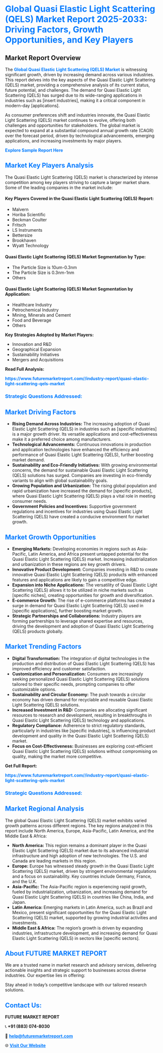 <h1 style="color: #007BFF;">Global Quasi Elastic Light Scattering (QELS) Market Report 2025-2033: Driving Factors, Growth Opportunities, and Key Players</h1>

<section id="overview">
<h2>Market Report Overview</h2>
<p>The <a href="https://www.futuremarketreport.com//industry-report/quasi-elastic-light-scattering-qels-market" style="color: #007BFF; text-decoration: none;"><strong>Global Quasi Elastic Light Scattering (QELS) Market</strong></a> is witnessing significant growth, driven by increasing demand across various industries. This report delves into the key aspects of the Quasi Elastic Light Scattering (QELS) market, providing a comprehensive analysis of its current status, future potential, and challenges. The demand for Quasi Elastic Light Scattering (QELS) has surged due to its wide-ranging applications in industries such as [insert industries], making it a critical component in modern-day [applications].</p>
<p>As consumer preferences shift and industries innovate, the Quasi Elastic Light Scattering (QELS) market continues to evolve, offering both challenges and opportunities for stakeholders. The global market is expected to expand at a substantial compound annual growth rate (CAGR) over the forecast period, driven by technological advancements, emerging applications, and increasing investments by major players.</p>
</section>

<section id="overview">
<p><a href="https://www.futuremarketreport.com//request-sample/reportId=55358" style="color: #007BFF; text-decoration: none;"><strong>Explore Sample Report Here</strong></a></p>
</section>

<section id="key-players">
<h2 style="color: #007BFF;">Market Key Players Analysis</h2>
<p>The Quasi Elastic Light Scattering (QELS) market is characterized by intense competition among key players striving to capture a larger market share. Some of the leading companies in the market include:</p>
<h4>Key Players Covered in the Quasi Elastic Light Scattering (QELS) Report:</h4>
<ul><li>Malvern</li><li>Horiba Scientific</li><li>Beckman Coulter</li><li>Fritsch</li><li>LS Instruments</li><li>Bettersize</li><li>Brookhaven</li><li>Wyatt Technology</li></ul>
<h4>Quasi Elastic Light Scattering (QELS) Market Segmentation by Type:</h4>
<ul><li>The Particle Size is 10um-0.3nm</li><li>The Particle Size is 0.3nm-1nm</li><li>Others</li></ul>

<h4>Quasi Elastic Light Scattering (QELS) Market Segmentation by Application:</h4>
<ul><li>Healthcare Industry</li><li>Petrochemical Industry</li><li>Mining, Minerals and Cement</li><li>Food and Beverage</li><li>Others</li></ul>
<p><strong>Key Strategies Adopted by Market Players:</strong></p>
<ul>
<li>Innovation and R&D</li>
<li>Geographical Expansion</li>
<li>Sustainability Initiatives</li>
<li>Mergers and Acquisitions</li>
</ul>
</section>

<section>
<p><strong>Read Full Analysis: </strong></p><a href="https://www.futuremarketreport.com//industry-report/quasi-elastic-light-scattering-qels-market" style="color: #007BFF; text-decoration: none;"><strong>https://www.futuremarketreport.com//industry-report/quasi-elastic-light-scattering-qels-market</strong></a>
<h3 style="color: #007BFF;">Strategic Questions Addressed:</h3>
</section>

<section id="driving-factors">
<h2 style="color: #007BFF;">Market Driving Factors</h2>
<ul>
<li><strong>Rising Demand Across Industries:</strong> The increasing adoption of Quasi Elastic Light Scattering (QELS) in industries such as [specific industries] is a major growth driver. Its versatile applications and cost-effectiveness make it a preferred choice among manufacturers.</li>
<li><strong>Technological Advancements:</strong> Continuous innovations in production and application technologies have enhanced the efficiency and performance of Quasi Elastic Light Scattering (QELS), further boosting market demand.</li>
<li><strong>Sustainability and Eco-Friendly Initiatives:</strong> With growing environmental concerns, the demand for sustainable Quasi Elastic Light Scattering (QELS) solutions has surged. Companies are investing in eco-friendly variants to align with global sustainability goals.</li>
<li><strong>Growing Population and Urbanization:</strong> The rising global population and rapid urbanization have increased the demand for [specific products], where Quasi Elastic Light Scattering (QELS) plays a vital role in meeting consumer needs.</li>
<li><strong>Government Policies and Incentives:</strong> Supportive government regulations and incentives for industries using Quasi Elastic Light Scattering (QELS) have created a conducive environment for market growth.</li>
</ul>
</section>

<section id="growth-opportunities">
<h2 style="color: #007BFF;">Market Growth Opportunities</h2>
<ul>
<li><strong>Emerging Markets:</strong> Developing economies in regions such as Asia-Pacific, Latin America, and Africa present untapped potential for the Quasi Elastic Light Scattering (QELS) market. Increasing industrialization and urbanization in these regions are key growth drivers.</li>
<li><strong>Innovative Product Development:</strong> Companies investing in R&D to create innovative Quasi Elastic Light Scattering (QELS) products with enhanced features and applications are likely to gain a competitive edge.</li>
<li><strong>Expansion into Niche Applications:</strong> The versatility of Quasi Elastic Light Scattering (QELS) allows it to be utilized in niche markets such as [specific niches], creating opportunities for growth and diversification.</li>
<li><strong>E-commerce Growth:</strong> The rise of e-commerce platforms has created a surge in demand for Quasi Elastic Light Scattering (QELS) used in [specific applications], further boosting market growth.</li>
<li><strong>Strategic Partnerships and Collaborations:</strong> Industry players are forming partnerships to leverage shared expertise and resources, driving the development and adoption of Quasi Elastic Light Scattering (QELS) products globally.</li>
</ul>
</section>

<section id="trending-factors">
<h2 style="color: #007BFF;">Market Trending Factors</h2>
<ul>
<li><strong>Digital Transformation:</strong> The integration of digital technologies in the production and distribution of Quasi Elastic Light Scattering (QELS) has improved efficiency and customer satisfaction.</li>
<li><strong>Customization and Personalization:</strong> Consumers are increasingly seeking personalized Quasi Elastic Light Scattering (QELS) solutions tailored to their specific needs, prompting companies to offer customizable options.</li>
<li><strong>Sustainability and Circular Economy:</strong> The push towards a circular economy has driven demand for recyclable and reusable Quasi Elastic Light Scattering (QELS) solutions.</li>
<li><strong>Increased Investment in R&D:</strong> Companies are allocating significant resources to research and development, resulting in breakthroughs in Quasi Elastic Light Scattering (QELS) technology and applications.</li>
<li><strong>Regulatory Compliance:</strong> Adherence to strict regulatory standards, particularly in industries like [specific industries], is influencing product development and quality in the Quasi Elastic Light Scattering (QELS) market.</li>
<li><strong>Focus on Cost-Effectiveness:</strong> Businesses are exploring cost-efficient Quasi Elastic Light Scattering (QELS) solutions without compromising on quality, making the market more competitive.</li>
</ul>
</section>

<section>
<p><strong>Get Full Report: </strong></p><a href="https://www.futuremarketreport.com//industry-report/quasi-elastic-light-scattering-qels-market" style="color: #007BFF; text-decoration: none;"><strong>https://www.futuremarketreport.com//industry-report/quasi-elastic-light-scattering-qels-market</strong></a>
<h3 style="color: #007BFF;">Strategic Questions Addressed:</h3>
</section>


<section id="regional-analysis">
<h2 style="color: #007BFF;">Market Regional Analysis</h2>
<p>The global Quasi Elastic Light Scattering (QELS) market exhibits varied growth patterns across different regions. The key regions analyzed in this report include North America, Europe, Asia-Pacific, Latin America, and the Middle East & Africa:</p>
<ul>
<li><strong>North America:</strong> This region remains a dominant player in the Quasi Elastic Light Scattering (QELS) market due to its advanced industrial infrastructure and high adoption of new technologies. The U.S. and Canada are leading markets in this region.</li>
<li><strong>Europe:</strong> Europe has witnessed steady growth in the Quasi Elastic Light Scattering (QELS) market, driven by stringent environmental regulations and a focus on sustainability. Key countries include Germany, France, and the U.K.</li>
<li><strong>Asia-Pacific:</strong> The Asia-Pacific region is experiencing rapid growth, fueled by industrialization, urbanization, and increasing demand for Quasi Elastic Light Scattering (QELS) in countries like China, India, and Japan.</li>
<li><strong>Latin America:</strong> Emerging markets in Latin America, such as Brazil and Mexico, present significant opportunities for the Quasi Elastic Light Scattering (QELS) market, supported by growing industrial activities and investments.</li>
<li><strong>Middle East & Africa:</strong> The region’s growth is driven by expanding industries, infrastructure development, and increasing demand for Quasi Elastic Light Scattering (QELS) in sectors like [specific sectors].</li>
</ul>
</section>

<footer>
<h2 style="color: #007BFF;">About FUTURE MARKET REPORT</h2>
<p>We are a trusted name in market research and advisory services, delivering actionable insights and strategic support to businesses across diverse industries. Our expertise lies in offering:</p>

<p>Stay ahead in today’s competitive landscape with our tailored research solutions.</p>

<h2 style="color: #007BFF;">Contact Us:</h2>
<p><strong>FUTURE MARKET REPORT</strong></p>
<p>📞 <strong>+91 (883) 074-8030</strong></p>
<p>📧 <strong><a href="mailto:help@futuremarketreport.com" style="color: #007BFF;">help@futuremarketreport.com</a></strong></p>
<p>🌐 <strong><a href="https://www.futuremarketreport.com/" style="color: #007BFF;">Visit Our Website</a></strong></p>
</footer>
